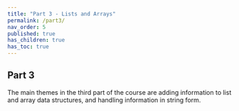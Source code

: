 ```yaml
---
title: "Part 3 - Lists and Arrays"
permalink: /part3/
nav_order: 5
published: true
has_children: true
has_toc: true
---
```


## Part 3

The main themes in the third part of the course are adding information to list and array data structures, and handling information in string form.
